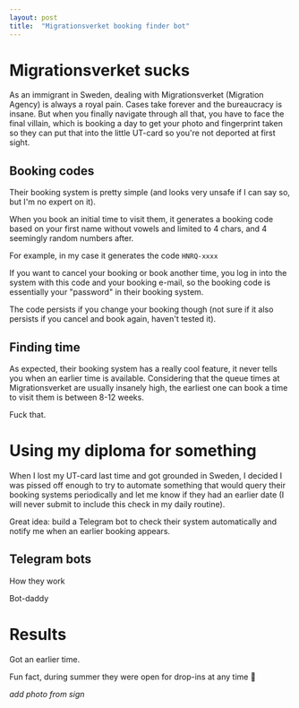 ```yaml
---
layout: post
title:  "Migrationsverket booking finder bot"
---
```


# Migrationsverket sucks

As an immigrant in Sweden, dealing with Migrationsverket (Migration Agency) is always a royal pain. Cases take forever and the bureaucracy is insane. But when you finally navigate through all that, you have to face the final villain, which is booking a day to get your photo and fingerprint taken so they can put that into the little UT-card so you're not deported at first sight.

## Booking codes 

Their booking system is pretty simple (and looks very unsafe if I can say so, but I'm no expert on it). 

When you book an initial time to visit them, it generates a booking code based on your first name without vowels and limited to 4 chars, and 4 seemingly random numbers after. 

For example, in my case it generates the code `HNRQ-xxxx`

If you want to cancel your booking or book another time, you log in into the system with this code and your booking e-mail, so the booking code is essentially your "password" in their booking system.

The code persists if you change your booking though (not sure if it also persists if you cancel and book again, haven't tested it).

## Finding time

As expected, their booking system has a really cool feature, it never tells you when an earlier time is available. Considering that the queue times at Migrationsverket are usually insanely high, the earliest one can book a time to visit them is between 8-12 weeks.

Fuck that.

# Using my diploma for something

When I lost my UT-card last time and got grounded in Sweden, I decided I was pissed off enough to try to automate something that would query their booking systems periodically and let me know if they had an earlier date (I will never submit to include this check in my daily routine).

Great idea: build a Telegram bot to check their system automatically and notify me when an earlier booking appears.

## Telegram bots

How they work

Bot-daddy

# Results

Got an earlier time.

Fun fact, during summer they were open for drop-ins at any time 🙂

_add photo from sign_